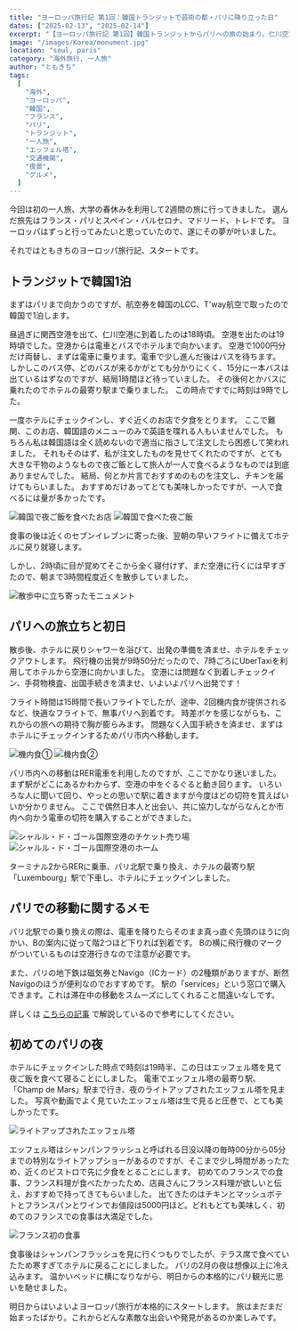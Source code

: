 ```yaml
---
title: "ヨーロッパ旅行記 第1回：韓国トランジットで芸術の都・パリに降り立った日"
dates: ["2025-02-13", "2025-02-14"]
excerpt: "【ヨーロッパ旅行記 第1回】韓国トランジットからパリへの旅の始まり。仁川空港での1泊から15時間のフライトを経てパリに到着。RER電車での市内移動、地下鉄Navigoカードの便利さ、初めて見た夜のエッフェル塔の感動まで。2025年2月のスペイン旅行の序章として、パリ初日の体験と実用的な交通情報をお届けします。"
image: "/images/Korea/monument.jpg"
location: "soul, paris"
category: "海外旅行, 一人旅"
author: "ともきち"
tags:
  [
    "海外",
    "ヨーロッパ",
    "韓国",
    "フランス",
    "パリ",
    "トランジット",
    "一人旅",
    "エッフェル塔",
    "交通機関",
    "夜景",
    "グルメ",
  ]
---
```


今回は初の一人旅、大学の春休みを利用して2週間の旅に行ってきました。
選んだ旅先はフランス・パリとスペイン・バルセロナ、マドリード、トレドです。
ヨーロッパはずっと行ってみたいと思っていたので、遂にその夢が叶いました。

それではともきちのヨーロッパ旅行記、スタートです。

## トランジットで韓国1泊

まずはパリまで向かうのですが、航空券を韓国のLCC、T'way航空で取ったので韓国で1泊します。

昼過ぎに関西空港を出て、仁川空港に到着したのは18時頃。
空港を出たのは19時頃でした。空港からは電車とバスでホテルまで向かいます。
空港で1000円分だけ両替し、まずは電車に乗ります。電車で少し進んだ後はバスを待ちます。
しかしこのバス停、どのバスが来るかがとても分かりにくく、15分に一本バスは出ているはずなのですが、結局1時間ほど待っていました。
その後何とかバスに乗れたのでホテルの最寄り駅まで乗りました。
この時点ですでに時刻は9時でした。

一度ホテルにチェックインし、すぐ近くのお店で夕食をとります。
ここで難関、このお店、韓国語のメニューのみで英語を喋れる人もいませんでした。
もちろん私は韓国語は全く読めないので適当に指さして注文したら困惑して笑われました。
それもそのはず、私が注文したものを見せてくれたのですが、とても大きな干物のようなもので夜ご飯として旅人が一人で食べるようなものでは到底ありませんでした。
結局、何とか片言でおすすめのものを注文し、チキンを届けてもらいました。
おすすめだけあってとても美味しかったですが、一人で食べるには量が多かったです。

![韓国で夜ご飯を食べたお店](/images/Korea/dinner-shop.jpg)
![韓国で食べた夜ご飯](/images/Korea/dinner.jpg)

食事の後は近くのセブンイレブンに寄った後、翌朝の早いフライトに備えてホテルに戻り就寝します。

しかし、2時頃に目が覚めてそこから全く寝付けず、まだ空港に行くには早すぎたので、朝まで3時間程度近くを散歩していました。

![散歩中に立ち寄ったモニュメント](/images/Korea/monument.jpg)

## パリへの旅立ちと初日

散歩後、ホテルに戻りシャワーを浴びて、出発の準備を済ませ、ホテルをチェックアウトします。
飛行機の出発が9時50分だったので、7時ごろにUberTaxiを利用してホテルから空港に向かいました。
空港には問題なく到着しチェックイン、手荷物検査、出国手続きを済ませ、いよいよパリへ出発です！

フライト時間は15時間で長いフライトでしたが、途中、2回機内食が提供されるなど、快適なフライトで、無事パリへ到着です。
時差ボケを感じながらも、これからの旅への期待で胸が膨らみます。
問題なく入国手続きを済ませ、まずはホテルにチェックインするためパリ市内へ移動します。

![機内食①](/images/Korea/in-flight-meal1.jpg)
![機内食②](/images/Korea/in-flight-meal2.jpg)

パリ市内への移動はRER電車を利用したのですが、ここでかなり迷いました。
まず駅がどこにあるかわからず、空港の中をぐるぐると動き回ります。
いろいろな人に聞いて回り、やっとの思いで駅に着きますが今度はどの切符を買えばいいか分かりません。
ここで偶然日本人と出会い、共に協力しながらなんとか市内へ向かう電車の切符を購入することができました。

![シャルル・ド・ゴール国際空港のチケット売り場](/images/France/airport-ticket-window.jpg)
![シャルル・ド・ゴール国際空港のホーム](/images/France/airport-metro-station.jpg)

ターミナル2からRERに乗車、パリ北駅で乗り換え、ホテルの最寄り駅「Luxembourg」駅で下車し、ホテルにチェックインしました。

## パリでの移動に関するメモ

パリ北駅での乗り換えの際は、電車を降りたらそのまま真っ直ぐ先頭のほうに向かい、Bの案内に従って階2つほど下りれば到着です。
Bの横に飛行機のマークがついているものは空港行きなので注意が必要です。

また、パリの地下鉄は磁気券とNavigo（ICカード）の2種類がありますが、断然Navigoのほうが便利なのでおすすめです。
駅の「services」という窓口で購入できます。これは滞在中の移動をスムーズにしてくれること間違いなしです。

詳しくは
[こちらの記事](../tourism/Paris-Subway)
で解説しているので参考にしてください。

## 初めてのパリの夜

ホテルにチェックインした時点で時刻は19時半、この日はエッフェル塔を見て夜ご飯を食べて寝ることにしました。
電車でエッフェル塔の最寄り駅、「Champ de Mars」駅まで行き、夜のライトアップされたエッフェル塔を見ました。
写真や動画でよく見ていたエッフェル塔は生で見ると圧巻で、とても美しかったです。

![ライトアップされたエッフェル塔](/images/France/illuminated-eiffel-tower.jpg)

エッフェル塔はシャンパンフラッシュと呼ばれる日没以降の毎時00分から05分までの特別なライトアップショーがあるのですが、そこまで少し時間があったため、近くのビストロで先に夕食をとることにします。
初めてのフランスでの食事、フランス料理が食べたかったため、店員さんにフランス料理が欲しいと伝え、おすすめで持ってきてもらいました。
出てきたのはチキンとマッシュポテトとフランスパンとワインでお値段は5000円ほど。どれもとても美味しく、初めてのフランスでの食事は大満足でした。

![フランス初の食事](/images/France/dinner-with-eiffel-tower.jpg)

食事後はシャンパンフラッシュを見に行くつもりでしたが、テラス席で食べていたため寒すぎてホテルに戻ることにしました。
パリの2月の夜は想像以上に冷え込みます。
温かいベッドに横になりながら、明日からの本格的にパリ観光に思いを馳せました。

明日からはいよいよヨーロッパ旅行が本格的にスタートします。
旅はまだまだ始まったばかり。これからどんな素敵な出会いや発見があるのか楽しみです。
